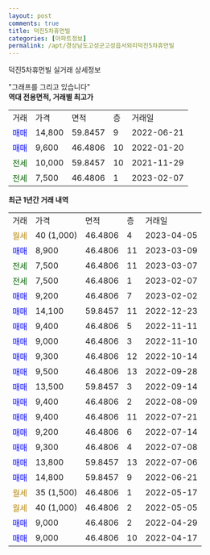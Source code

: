 ```yaml
---
layout: post
comments: true
title: 덕진5차휴먼빌
categories: [아파트정보]
permalink: /apt/경상남도고성군고성읍서외리덕진5차휴먼빌
---
```


덕진5차휴먼빌 실거래 상세정보

<script type="text/javascript">
  google.charts.load('current', {'packages':['line', 'corechart']});
  google.charts.setOnLoadCallback(drawChart);

  function drawChart() {
    var data = new google.visualization.DataTable();
    data.addColumn('date', '거래일');
    data.addColumn('number', "매매");
    data.addColumn('number', "전세");
    data.addColumn('number', "전매");

    data.addRows([[new Date(Date.parse("2023-04-05")), null, null, null], [new Date(Date.parse("2023-03-09")), 8900, null, null], [new Date(Date.parse("2023-03-07")), null, 7500, null], [new Date(Date.parse("2023-02-07")), null, 7500, null], [new Date(Date.parse("2023-02-02")), 9200, null, null], [new Date(Date.parse("2022-12-23")), 14100, null, null], [new Date(Date.parse("2022-11-11")), 9400, null, null], [new Date(Date.parse("2022-11-10")), 9000, null, null], [new Date(Date.parse("2022-10-14")), 9300, null, null], [new Date(Date.parse("2022-09-28")), 9500, null, null], [new Date(Date.parse("2022-09-14")), 13500, null, null], [new Date(Date.parse("2022-08-09")), 9400, null, null], [new Date(Date.parse("2022-07-21")), 9400, null, null], [new Date(Date.parse("2022-07-14")), 9200, null, null], [new Date(Date.parse("2022-07-08")), 9300, null, null], [new Date(Date.parse("2022-07-06")), 13800, null, null], [new Date(Date.parse("2022-06-21")), 14800, null, null], [new Date(Date.parse("2022-05-17")), null, null, null], [new Date(Date.parse("2022-05-05")), null, null, null], [new Date(Date.parse("2022-04-29")), 9000, null, null], [new Date(Date.parse("2022-04-17")), 9000, null, null]]);

    var options = {
      hAxis: {
        format: 'yyyy/MM/dd'
      },    
      lineWidth: 0,
      pointsVisible: true,    
      title: '최근 1년간 유형별 실거래가 분포',
      legend: { position: 'bottom' }
    };

    var formatter = new google.visualization.NumberFormat({pattern:'###,###'} );
    formatter.format(data, 1);
    formatter.format(data, 2);
    
    setTimeout(function() {
        var chart = new google.visualization.LineChart(document.getElementById('columnchart_material'));
        chart.draw(data, (options));
        document.getElementById('loading').style.display = 'none';
    }, 200);
  }
</script>


<div id="loading" style="z-index:20; display: block; margin-left: 0px">"그래프를 그리고 있습니다"</div>
<div id="columnchart_material" style="width: 95%; margin-left: 0px; display: block"></div>
<!-- contents start -->
<b>역대 전용면적, 거래별 최고가</b>
<table class="sortable">
    <tr>
      <td>거래</td>
      <td>가격</td>
      <td>면적</td>
      <td>층</td>
      <td>거래일</td>
    </tr>
        <tr>
          <td><a style="color: blue">매매</a></td>
          <td>14,800</td>
          <td>59.8457</td>
          <td>9</td>
          <td>2022-06-21</td>
        </tr>            <tr>
          <td><a style="color: blue">매매</a></td>
          <td>9,600</td>
          <td>46.4806</td>
          <td>10</td>
          <td>2022-01-20</td>
        </tr>        
        <tr>
              <td><a style="color: darkgreen">전세</a></td>
              <td>10,000</td>
              <td>59.8457</td>
              <td>10</td>
              <td>2021-11-29</td>
            </tr>            <tr>
              <td><a style="color: darkgreen">전세</a></td>
              <td>7,500</td>
              <td>46.4806</td>
              <td>1</td>
              <td>2023-02-07</td>
            </tr>        
    
</table>

<b>최근 1년간 거래 내역</b>

<table class="sortable">
    <tr>
      <td>거래</td>
      <td>가격</td>
      <td>면적</td>
      <td>층</td>
      <td>거래일</td>
    </tr>
    <tr>
      <td><a style="color: darkgoldenrod">월세</a></td>
      <td>40 (1,000)</td>
      <td>46.4806</td>
      <td>4</td>
      <td>2023-04-05</td>
    </tr>          <tr>
      <td><a style="color: blue">매매</a></td>
      <td>8,900</td>
      <td>46.4806</td>
      <td>11</td>
      <td>2023-03-09</td>
    </tr>          <tr>
      <td><a style="color: darkgreen">전세</a></td>
      <td>7,500</td>
      <td>46.4806</td>
      <td>11</td>
      <td>2023-03-07</td>
    </tr>          <tr>
      <td><a style="color: darkgreen">전세</a></td>
      <td>7,500</td>
      <td>46.4806</td>
      <td>1</td>
      <td>2023-02-07</td>
    </tr>          <tr>
      <td><a style="color: blue">매매</a></td>
      <td>9,200</td>
      <td>46.4806</td>
      <td>7</td>
      <td>2023-02-02</td>
    </tr>          <tr>
      <td><a style="color: blue">매매</a></td>
      <td>14,100</td>
      <td>59.8457</td>
      <td>11</td>
      <td>2022-12-23</td>
    </tr>          <tr>
      <td><a style="color: blue">매매</a></td>
      <td>9,400</td>
      <td>46.4806</td>
      <td>5</td>
      <td>2022-11-11</td>
    </tr>          <tr>
      <td><a style="color: blue">매매</a></td>
      <td>9,000</td>
      <td>46.4806</td>
      <td>3</td>
      <td>2022-11-10</td>
    </tr>          <tr>
      <td><a style="color: blue">매매</a></td>
      <td>9,300</td>
      <td>46.4806</td>
      <td>12</td>
      <td>2022-10-14</td>
    </tr>          <tr>
      <td><a style="color: blue">매매</a></td>
      <td>9,500</td>
      <td>46.4806</td>
      <td>13</td>
      <td>2022-09-28</td>
    </tr>          <tr>
      <td><a style="color: blue">매매</a></td>
      <td>13,500</td>
      <td>59.8457</td>
      <td>3</td>
      <td>2022-09-14</td>
    </tr>          <tr>
      <td><a style="color: blue">매매</a></td>
      <td>9,400</td>
      <td>46.4806</td>
      <td>2</td>
      <td>2022-08-09</td>
    </tr>          <tr>
      <td><a style="color: blue">매매</a></td>
      <td>9,400</td>
      <td>46.4806</td>
      <td>11</td>
      <td>2022-07-21</td>
    </tr>          <tr>
      <td><a style="color: blue">매매</a></td>
      <td>9,200</td>
      <td>46.4806</td>
      <td>6</td>
      <td>2022-07-14</td>
    </tr>          <tr>
      <td><a style="color: blue">매매</a></td>
      <td>9,300</td>
      <td>46.4806</td>
      <td>4</td>
      <td>2022-07-08</td>
    </tr>          <tr>
      <td><a style="color: blue">매매</a></td>
      <td>13,800</td>
      <td>59.8457</td>
      <td>13</td>
      <td>2022-07-06</td>
    </tr>          <tr>
      <td><a style="color: blue">매매</a></td>
      <td>14,800</td>
      <td>59.8457</td>
      <td>9</td>
      <td>2022-06-21</td>
    </tr>          <tr>
      <td><a style="color: darkgoldenrod">월세</a></td>
      <td>35 (1,500)</td>
      <td>46.4806</td>
      <td>1</td>
      <td>2022-05-17</td>
    </tr>          <tr>
      <td><a style="color: darkgoldenrod">월세</a></td>
      <td>40 (1,000)</td>
      <td>46.4806</td>
      <td>2</td>
      <td>2022-05-05</td>
    </tr>          <tr>
      <td><a style="color: blue">매매</a></td>
      <td>9,000</td>
      <td>46.4806</td>
      <td>2</td>
      <td>2022-04-29</td>
    </tr>          <tr>
      <td><a style="color: blue">매매</a></td>
      <td>9,000</td>
      <td>46.4806</td>
      <td>10</td>
      <td>2022-04-17</td>
    </tr>      </table>
<!-- contents end -->    

